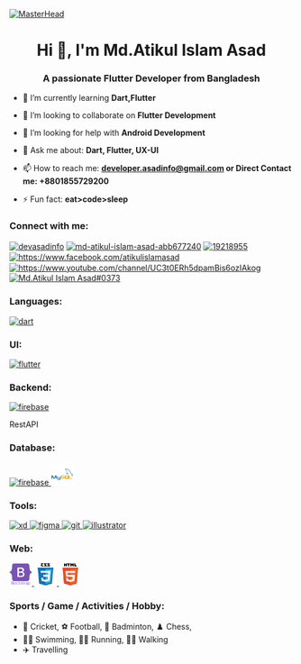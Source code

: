 [![MasterHead](https://images.prismic.io/impactio-blog/2575689d-8dfe-4d7c-b6a7-f33b170231b8_What+Does+a+Dart+and+Flutter+Developer+Do.png?auto=compress,format)](https://dev-devasadinfo.pantheonsite.io/)
<h1 align="center">Hi 👋, I'm Md.Atikul Islam Asad</h1>
<h3 align="center">A passionate Flutter Developer from Bangladesh</h3>

- 🌱 I’m currently learning **Dart,Flutter**

- 👯 I’m looking to collaborate on **Flutter Development**

- 🤝 I’m looking for help with **Android Development**

- 💬 Ask me about: **Dart, Flutter, UX-UI**

- 📫 How to reach me: **developer.asadinfo@gmail.com or Direct Contact me: +8801855729200**

- ⚡ Fun fact: **eat>code>sleep**

<h3 align="left">Connect with me:</h3>
<p align="left">
<a href="https://twitter.com/devasadinfo" target="blank"><img align="center" src="https://raw.githubusercontent.com/rahuldkjain/github-profile-readme-generator/master/src/images/icons/Social/twitter.svg" alt="devasadinfo" height="30" width="40" /></a>
<a href="https://linkedin.com/in/md-atikul-islam-asad-abb677240" target="blank"><img align="center" src="https://raw.githubusercontent.com/rahuldkjain/github-profile-readme-generator/master/src/images/icons/Social/linked-in-alt.svg" alt="md-atikul-islam-asad-abb677240" height="30" width="40" /></a>
<a href="https://stackoverflow.com/users/19218955" target="blank"><img align="center" src="https://raw.githubusercontent.com/rahuldkjain/github-profile-readme-generator/master/src/images/icons/Social/stack-overflow.svg" alt="19218955" height="30" width="40" /></a>
<a href="https://www.facebook.com/flutterhub365/?ref=pages_you_manage" target="blank"><img align="center" src="https://raw.githubusercontent.com/rahuldkjain/github-profile-readme-generator/master/src/images/icons/Social/facebook.svg" alt="https://www.facebook.com/atikulislamasad" height="30" width="40" /></a>
<a href="https://www.youtube.com/channel/UC3t0ERh5dpamBis6ozIAkog" target="blank"><img align="center" src="https://raw.githubusercontent.com/rahuldkjain/github-profile-readme-generator/master/src/images/icons/Social/youtube.svg" alt="https://www.youtube.com/channel/UC3t0ERh5dpamBis6ozIAkog" height="30" width="40" /></a>
<a href="Md.Atikul Islam Asad#0373" target="blank"><img align="center" src="https://raw.githubusercontent.com/rahuldkjain/github-profile-readme-generator/master/src/images/icons/Social/discord.svg" alt="Md.Atikul Islam Asad#0373" height="30" width="40" /></a>
</p>


<h3 align="left">Languages:</h3>
<a href="https://dart.dev" target="_blank" rel="noreferrer"> <img src="https://www.vectorlogo.zone/logos/dartlang/dartlang-icon.svg" alt="dart" width="40" height="40"/> </a>

<h3 align="left">UI:</h3>
  <a href="https://flutter.dev" target="_blank" rel="noreferrer"> <img src="https://www.vectorlogo.zone/logos/flutterio/flutterio-icon.svg" alt="flutter" width="40" height="40"/> </a>
<h3 align="left">Backend:</h3>
<a href="https://firebase.google.com/" target="_blank" rel="noreferrer"> <img src="https://www.vectorlogo.zone/logos/firebase/firebase-icon.svg" alt="firebase" width="40" height="40"/> </a> <p>RestAPI</p>
<h3 align="left">Database:</h3>
<a href="https://firebase.google.com/" target="_blank" rel="noreferrer"> <img src="https://www.vectorlogo.zone/logos/firebase/firebase-icon.svg" alt="firebase" width="40" height="40"/> </a> <a href="https://www.mysql.com/" target="_blank" rel="noreferrer"> <img src="https://raw.githubusercontent.com/devicons/devicon/master/icons/mysql/mysql-original-wordmark.svg" alt="mysql" width="40" height="40"/> </a> 

<h3 align="left">Tools:</h3>
<a href="https://www.adobe.com/products/xd.html" target="_blank" rel="noreferrer"> <img src="https://cdn.worldvectorlogo.com/logos/adobe-xd.svg" alt="xd" width="40" height="40"/> </a> 
<a href="https://www.figma.com/" target="_blank" rel="noreferrer"> <img src="https://www.vectorlogo.zone/logos/figma/figma-icon.svg" alt="figma" width="40" height="40"/> </a> <a href="https://git-scm.com/" target="_blank" rel="noreferrer"> <img src="https://www.vectorlogo.zone/logos/git-scm/git-scm-icon.svg" alt="git" width="40" height="40"/> </a> <a href="https://www.adobe.com/in/products/illustrator.html" target="_blank" rel="noreferrer"> <img src="https://www.vectorlogo.zone/logos/adobe_illustrator/adobe_illustrator-icon.svg" alt="illustrator" width="40" height="40"/> </a>


<h3 align="left">Web:</h3>
<a href="https://getbootstrap.com" target="_blank" rel="noreferrer"> <img src="https://raw.githubusercontent.com/devicons/devicon/master/icons/bootstrap/bootstrap-plain-wordmark.svg" alt="bootstrap" width="40" height="40"/> </a> <a href="https://www.w3schools.com/css/" target="_blank" rel="noreferrer"> <img src="https://raw.githubusercontent.com/devicons/devicon/master/icons/css3/css3-original-wordmark.svg" alt="css3" width="40" height="40"/> </a> <a href="https://www.w3.org/html/" target="_blank" rel="noreferrer"> <img src="https://raw.githubusercontent.com/devicons/devicon/master/icons/html5/html5-original-wordmark.svg" alt="html5" width="40" height="40"/> </a>

<h3 align="left">Sports / Game / Activities / Hobby:</h3>
<ul>
  <li>🏏 Cricket, ⚽ Football, 🏸 Badminton, ♟️ Chess,</li>
  <li>🏊‍♂️ Swimming, 🏃‍♂️ Running, 🚶‍♂️ Walking</li>
  <li>✈️ Travelling</li>
</ul>

          

